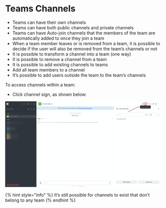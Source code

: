 # Teams Channels

* Teams can have their own channels
* Teams can have both public channels and private channels
* Teams can have Auto-join channels that the members of the team are automatically added to once they join a team
* When a team member leaves or is removed from a team, it is possible to decide if the user will also be removed from the team’s channels or not
* It is possible to transform a channel into a team \(one way\)
* It is possible to remove a channel from a team
* It is possible to add existing channels to teams
* Add all team members to a channel
* It’s possible to add users outside the team to the team’s channels

To access channels within a team:

* Click channel sign, as shown below:

![](../../../../.gitbook/assets/image%20%28374%29.png)

{% hint style="info" %}
It’s still possible for channels to exist that don’t belong to any team
{% endhint %}

